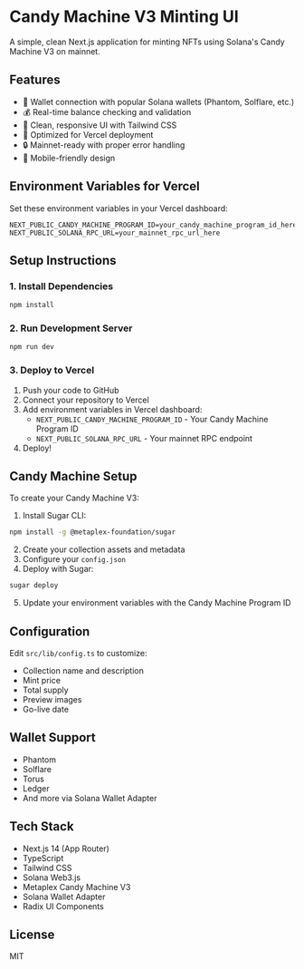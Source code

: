 # Candy Machine V3 Minting UI

A simple, clean Next.js application for minting NFTs using Solana's Candy Machine V3 on mainnet.

## Features

- 🔗 Wallet connection with popular Solana wallets (Phantom, Solflare, etc.)
- 💰 Real-time balance checking and validation
- 🎨 Clean, responsive UI with Tailwind CSS
- 🚀 Optimized for Vercel deployment
- 🔒 Mainnet-ready with proper error handling
- 📱 Mobile-friendly design

## Environment Variables for Vercel

Set these environment variables in your Vercel dashboard:

```env
NEXT_PUBLIC_CANDY_MACHINE_PROGRAM_ID=your_candy_machine_program_id_here
NEXT_PUBLIC_SOLANA_RPC_URL=your_mainnet_rpc_url_here
```

## Setup Instructions

### 1. Install Dependencies

```bash
npm install
```

### 2. Run Development Server

```bash
npm run dev
```

### 3. Deploy to Vercel

1. Push your code to GitHub
2. Connect your repository to Vercel
3. Add environment variables in Vercel dashboard:
   - `NEXT_PUBLIC_CANDY_MACHINE_PROGRAM_ID` - Your Candy Machine Program ID
   - `NEXT_PUBLIC_SOLANA_RPC_URL` - Your mainnet RPC endpoint
4. Deploy!

## Candy Machine Setup

To create your Candy Machine V3:

1. Install Sugar CLI:
```bash
npm install -g @metaplex-foundation/sugar
```

2. Create your collection assets and metadata
3. Configure your `config.json`
4. Deploy with Sugar:
```bash
sugar deploy
```

5. Update your environment variables with the Candy Machine Program ID

## Configuration

Edit `src/lib/config.ts` to customize:
- Collection name and description
- Mint price
- Total supply
- Preview images
- Go-live date

## Wallet Support

- Phantom
- Solflare
- Torus
- Ledger
- And more via Solana Wallet Adapter

## Tech Stack

- Next.js 14 (App Router)
- TypeScript
- Tailwind CSS
- Solana Web3.js
- Metaplex Candy Machine V3
- Solana Wallet Adapter
- Radix UI Components

## License

MIT